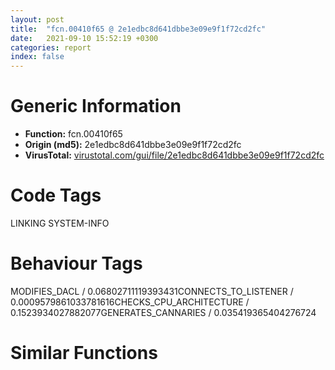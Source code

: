 ```yaml
---
layout: post
title:  "fcn.00410f65 @ 2e1edbc8d641dbbe3e09e9f1f72cd2fc"
date:   2021-09-10 15:52:19 +0300
categories: report
index: false
---
```


# Generic Information
- **Function:** fcn.00410f65
- **Origin (md5):** 2e1edbc8d641dbbe3e09e9f1f72cd2fc
- **VirusTotal:** [virustotal.com/gui/file/2e1edbc8d641dbbe3e09e9f1f72cd2fc][virustotal_ref]

# Code Tags
<span class="tag" id="LINKING">LINKING</span>
<span class="tag" id="SYSTEM-INFO">SYSTEM-INFO</span>


# Behaviour Tags
<span class="bhv-tag" id="MODIFIES_DACL">MODIFIES_DACL / 0.06802711119393431</span><span class="bhv-tag" id="CONNECTS_TO_LISTENER">CONNECTS_TO_LISTENER / 0.0009579861033781616</span><span class="bhv-tag" id="CHECKS_CPU_ARCHITECTURE">CHECKS_CPU_ARCHITECTURE / 0.1523934027882077</span><span class="bhv-tag" id="GENERATES_CANNARIES">GENERATES_CANNARIES / 0.035419365404276724</span>

# Similar Functions
<script type="text/javascript" src="https://www.gstatic.com/charts/loader.js"></script>
<script type="text/javascript">

    google.charts.load('current', {'packages':['corechart']});
    google.charts.setOnLoadCallback(drawChart);

    function drawChart() {
    var data = new google.visualization.DataTable();
        data.addColumn('number', 'X');
        data.addColumn('number', 'Y');
        data.addColumn({type: 'string', role: 'tooltip', 'p': {'html': true}});
        data.addColumn({'type': 'string', 'role': 'style'});
        
        data.addRows([
    [-14.11939811706543, 151.06597900390625, '<b><a href="/report/fcn.00410f65@2e1edbc8d641dbbe3e09e9f1f72cd2fc">fcn.00410f65</a><br>@2e1edbc8d641dbbe3e09e9f1f72cd2fc</b><br>', 'point { fill-color: #e0440e; }'],
[48.98295974731445, -15.37760066986084, '<b><a href="/report/fcn.0040b535@1fd683a7f72f257d6d6de6e845d6c40a">fcn.0040b535</a><br>@1fd683a7f72f257d6d6de6e845d6c40a</b><br>', 'null'],
[141.4910430908203, 16.428178787231445, '<b><a href="/report/fcn.00410075@90aa43862e75a7f78f2655241632f0e5">fcn.00410075</a><br>@90aa43862e75a7f78f2655241632f0e5</b><br>', 'null'],
[66.76596069335938, 84.8194351196289, '<b><a href="/report/fcn.004948e4@fb9b7d22bc1c143ac66b0575cbdd088d">fcn.004948e4</a><br>@fb9b7d22bc1c143ac66b0575cbdd088d</b><br>', 'null'],
[78.12476348876953, 183.6050567626953, '<b><a href="/report/fcn.0040e6d5@4e7335a256154dbc07a5bd862e9622fe">fcn.0040e6d5</a><br>@4e7335a256154dbc07a5bd862e9622fe</b><br>', 'null'],
[-177.52545166015625, -16.709177017211914, '<b><a href="/report/fcn.00410f3a@597d9ee507d1b2a81775aa98c4a2271a">fcn.00410f3a</a><br>@597d9ee507d1b2a81775aa98c4a2271a</b><br>', 'null'],
[-135.84170532226562, -83.02577209472656, '<b><a href="/report/fcn.004364ba@8d996434378dbdbb47e86342be5446c7">fcn.004364ba</a><br>@8d996434378dbdbb47e86342be5446c7</b><br>', 'null'],
[158.61412048339844, 117.8720932006836, '<b><a href="/report/fcn.00434af3@ba86269e5231930ee4def4088ddb8d19">fcn.00434af3</a><br>@ba86269e5231930ee4def4088ddb8d19</b><br>', 'null'],
[289.85089111328125, 135.79559326171875, '<b><a href="/report/fcn.0040dfc5@dd7278b699f8b751b4e28f3abe51fa08">fcn.0040dfc5</a><br>@dd7278b699f8b751b4e28f3abe51fa08</b><br>', 'null'],
[-22.42881202697754, 53.86723709106445, '<b><a href="/report/fcn.0040c4d5@f40e41234bc244856083b8839ad797e1">fcn.0040c4d5</a><br>@f40e41234bc244856083b8839ad797e1</b><br>', 'null'],
[252.85684204101562, 214.39968872070312, '<b><a href="/report/fcn.0040ca15@01be4434cc5f975da87a4b25d209e100">fcn.0040ca15</a><br>@01be4434cc5f975da87a4b25d209e100</b><br>', 'null'],

        ]);

    var options = {
        title: 'Similarity Plot',
        legend: 'none',
        colors: ['#dedbd9', '#e6693e', '#ec8f6e', '#f3b49f', '#f6c7b6'],
        tooltip: {isHtml: true, trigger: 'both'},
        explorer: {
        actions: ["dragToZoom", "rightClickToReset"],
        },
        chartArea: {
        width: '80%',
        height: '80%'
        },
        width: '100%',
        height: '100%'
    };

    var chart = new google.visualization.ScatterChart(document.getElementById('chart_div'));

    chart.draw(data, options);
    }
    
</script>


<div id="chart_div" style="width: 100%px; height: 100%;"></div>

# Disassembled Code
{% highlight nasm %}

push ebp
mov ebp, esp
sub esp, 0x24
mov eax, dword[0x418da0]
xor eax, ebp
mov dword[ebp-4], eax
mov eax, dword[ebp+8]
push ebx
mov ebx, dword[sym.imp.KERNEL32.dll_EncodePointer]
push esi
push edi
mov dword[ebp-0x1c], eax
xor esi, esi
mov eax, dword[ebp+0xc]
push esi
mov dword[ebp-0x20], eax
call ebx
mov edi, eax
mov dword[ebp-0x18], edi
call fcn.0040f03b
mov dword[ebp-0x14], eax
cmp dword[0xc07d40], esi
jne 0x411058
push 0x800
push esi
push str.USER32.DLL
call dword[sym.imp.KERNEL32.dll_LoadLibraryExW]
mov edi, eax
test edi, edi
jne 0x410fe5
call dword[sym.imp.KERNEL32.dll_GetLastError]
cmp eax, 0x57
jne 0x411138
push esi
push esi
push str.USER32.DLL
call dword[sym.imp.KERNEL32.dll_LoadLibraryExW]
mov edi, eax
test edi, edi
je 0x411138
push str.MessageBoxW
push edi
call dword[sym.imp.KERNEL32.dll_GetProcAddress]
test eax, eax
je 0x411138
push eax
call ebx
push str.GetActiveWindow
push edi
mov dword[0xc07d40], eax
call dword[sym.imp.KERNEL32.dll_GetProcAddress]
push eax
call ebx
push str.GetLastActivePopup
push edi
mov dword[0xc07d44], eax
call dword[sym.imp.KERNEL32.dll_GetProcAddress]
push eax
call ebx
push str.GetUserObjectInformationW
push edi
mov dword[0xc07d48], eax
call dword[sym.imp.KERNEL32.dll_GetProcAddress]
push eax
call ebx
mov dword[0xc07d50], eax
test eax, eax
je 0x411055
push str.GetProcessWindowStation
push edi
call dword[sym.imp.KERNEL32.dll_GetProcAddress]
push eax
call ebx
mov dword[0xc07d4c], eax
mov edi, dword[ebp-0x18]
call dword[sym.imp.KERNEL32.dll_IsDebuggerPresent]
test eax, eax
je 0x41107d
mov eax, dword[ebp-0x1c]
test eax, eax
je 0x411070
push eax
call dword[sym.imp.KERNEL32.dll_OutputDebugStringW]
cmp dword[ebp-0x14], esi
je 0x411092
push 4
pop eax
jmp 0x41113a
cmp dword[ebp-0x14], esi
je 0x411092
push dword[0xc07d40]
call dword[sym.imp.KERNEL32.dll_DecodePointer]
push 3
jmp 0x411077
mov eax, dword[0xc07d4c]
mov ebx, dword[sym.imp.KERNEL32.dll_DecodePointer]
cmp eax, edi
je 0x4110f0
cmp dword[0xc07d50], edi
je 0x4110f0
push eax
call ebx
push dword[0xc07d50]
mov dword[ebp-0x14], eax
call ebx
mov ecx, dword[ebp-0x14]
mov dword[ebp-0x18], eax
test ecx, ecx
je 0x4110f0
test eax, eax
je 0x4110f0
call ecx
test eax, eax
je 0x4110e5
lea ecx, [ebp-0x24]
push ecx
push 0xc
lea ecx, [ebp-0x10]
push ecx
push 1
push eax
call dword[ebp-0x18]
test eax, eax
je 0x4110e5
test byte[ebp-8], 1
jne 0x4110f0
mov edi, dword[ebp+0x10]
or edi, 0x200000
jmp 0x411120
mov eax, dword[0xc07d44]
cmp eax, edi
je 0x41111d
push eax
call ebx
test eax, eax
je 0x41111d
call eax
mov esi, eax
test esi, esi
je 0x41111d
mov eax, dword[0xc07d48]
cmp eax, edi
je 0x41111d
push eax
call ebx
test eax, eax
je 0x41111d
push esi
call eax
mov esi, eax
mov edi, dword[ebp+0x10]
push dword[0xc07d40]
call ebx
test eax, eax
je 0x411138
push edi
push dword[ebp-0x20]
push dword[ebp-0x1c]
push esi
call eax
jmp 0x41113a
xor eax, eax
mov ecx, dword[ebp-4]
pop edi
pop esi
xor ecx, ebp
pop ebx
call fcn.0041114b
mov esp, ebp
pop ebp
ret

{% endhighlight %}

[virustotal_ref]: https://www.virustotal.com/gui/file/2e1edbc8d641dbbe3e09e9f1f72cd2fc